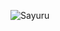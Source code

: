 <!-- [![GitHub Streak](https://github-readme-streak-stats.herokuapp.com?user=sayuru99&theme=transparent&hide_border=true)](https://git.io/streak-stats) -->

<p style="align: center;"><img align="center" src="https://github-readme-streak-stats.herokuapp.com?user=sayuru99&theme=transparent&hide_border=true" alt="Sayuru" /></p>
